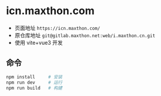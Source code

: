 # icn.maxthon.com

- 页面地址 `https://icn.maxthon.com/`
- 原仓库地址 `git@gitlab.maxthon.net:web/i.maxthon.cn.git`
- 使用 vite+vue3 开发

## 命令

```bash
npm install     # 安装
npm run dev     # 运行
npm run build   # 构建
```

